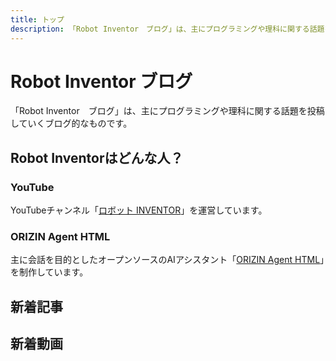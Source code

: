 ```yaml
---
title: トップ
description: 「Robot Inventor　ブログ」は、主にプログラミングや理科に関する話題を投稿していくブログ的なものです。
---
```


# Robot Inventor ブログ

「Robot Inventor　ブログ」は、主にプログラミングや理科に関する話題を投稿していくブログ的なものです。

## Robot Inventorはどんな人？

### YouTube

YouTubeチャンネル「[ロボット INVENTOR](https://www.youtube.com/channel/UCJFnl1HIx-atCMWnDcKBrfw)」を運営しています。

### ORIZIN Agent HTML

主に会話を目的としたオープンソースのAIアシスタント「[ORIZIN Agent HTML](https://robot-inventor.github.io/ORIZIN-Agent-HTML/)」を制作しています。

## 新着記事

<article-card thumbnail="/article/2022/02/18/stylus.png"
            link="/article/2022/02/18/"
            article-title="オススメの拡張機能20選"
            description="Webブラウザーは拡張機能をインストールすることで機能を増やせます。この記事では、オススメの拡張機能を紹介します。"></article-card>

## 新着動画

<yt-video video-id="nNSLBkmXYlI"></yt-video>
